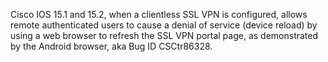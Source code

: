 Cisco IOS 15.1 and 15.2, when a clientless SSL VPN is configured, allows remote authenticated users to cause a denial of service (device reload) by using a web browser to refresh the SSL VPN portal page, as demonstrated by the Android browser, aka Bug ID CSCtr86328.